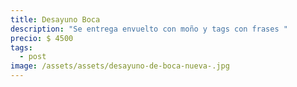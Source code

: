 ```yaml
---
title: Desayuno Boca
description: "Se entrega envuelto con moño y tags con frases "
precio: $ 4500
tags:
  - post
image: /assets/assets/desayuno-de-boca-nueva-.jpg
---
```

